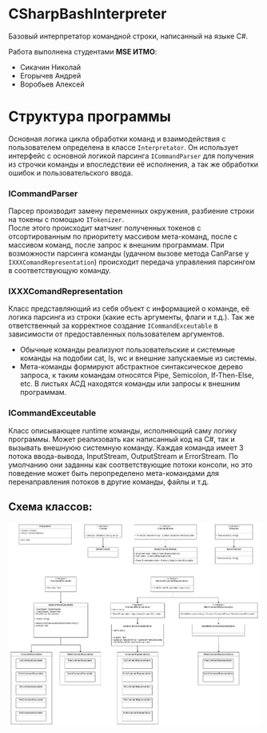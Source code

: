 # CSharpBashInterpreter
Базовый интерпретатор командной строки, написанный на языке C#.


Работа выполнена студентами **MSE ИТМО**:
- Сикачин Николай
- Егорычев Андрей
- Воробьев Алексей


# Структура программы

Основная логика цикла обработки команд и взаимодействия с пользователем определена в классе ``Interpretator``. Он использует интерфейс c основной логикой парсинга ``ICommandParser`` для получения из строчки команды и впоследствии её исполнения, а так же обработки ошибок и пользовательского ввода.

### ICommandParser
Парсер производит замену переменных окружения, разбиение строки на токены с помощью ``ITokenizer``.  
После этого происходит матчинг полученных токенов с отсортированным по приоритету массивом мета-команд, после с массивом команд, после запрос к внешним программам.
При возможности парсинга команды (удачном вызове метода CanParse у ``IXXXComandRepresentation``) происходит передача управления парсингом в соответствующую команду.  

### IXXXComandRepresentation
Класс представляющий из себя объект с информацией о команде, её логика парсинга из строки (какие есть аргументы, флаги и т.д.).
Так же ответственный за корректное создание ``ICommandExceutable`` в зависимости от предоставленных пользователем аргументов.

- Обычные команды реализуют пользовательские и системные команды на подобии cat, ls, wc и внешние запускаемые из системы.
- Мета-команды формируют абстрактное синтаксическое дерево запроса, к таким командам относятся Pipe, Semicolon, If-Then-Else, etc. В листьях АСД находятся команды или запросы к внешним программам.  


### ICommandExceutable

Класс описывающее runtime команды, исполняющий саму логику программы. Может реализовать как написанный код на C#, так и вызывать внешнуюю системную команду.
Каждая команда имеет 3 потока ввода-вывода, InputStream, OutputStream и ErrorStream. По умолчанию они заданны как соответствующие потоки консоли, но это поведение может быть перопределено мета-командами для перенаправления потоков в другие команды, файлы и т.д.  


## Схема классов:
![Diagram](./diagrams/cli-bash-classes.png)
